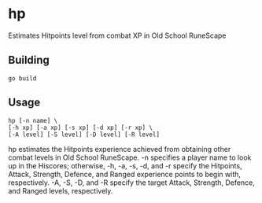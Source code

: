 hp
==

Estimates Hitpoints level from combat XP in Old School RuneScape

Building
--------

    go build

Usage
-----

    hp [-n name] \
    [-h xp] [-a xp] [-s xp] [-d xp] [-r xp] \
    [-A level] [-S level] [-D level] [-R level]

hp estimates the Hitpoints experience achieved from obtaining other combat
levels in Old School RuneScape. -n specifies a player name to look up in the
Hiscores; otherwise, -h, -a, -s, -d, and -r specify the Hitpoints, Attack,
Strength, Defence, and Ranged experience points to begin with, respectively. -A,
-S, -D, and -R specify the target Attack, Strength, Defence, and Ranged levels,
respectively.
